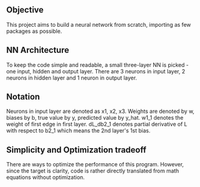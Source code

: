 ## Objective
This project aims to build a neural network from scratch, importing as few packages as possible. 

## NN Architecture
To keep the code simple and readable, a small three-layer NN is picked - one input, hidden and output layer.
There are 3 neurons in input layer, 2 neurons in hidden layer and 1 neuron in output layer. 

## Notation
Neurons in input layer are denoted as x1, x2, x3. Weights are denoted by w, biases by b, true value by y, predicted value by y_hat. w1_1 denotes the weight of first edge in first layer. dL_db2_1 denotes partial derivative of L with respect to b2_1 which means the 2nd layer's 1st bias.

## Simplicity and Optimization tradeoff
There are ways to optimize the performance of this program. However, since the target is clarity, code is rather directly translated from math equations without optimization.

